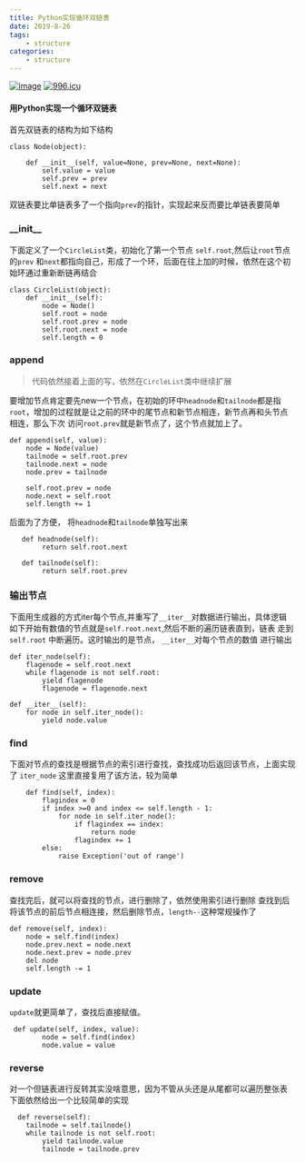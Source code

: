 ```yaml
---
title: Python实现循环双链表
date: 2019-8-26
tags:
    - structure
categories: 
    - structure
---
```


[![image](https://img.shields.io/github/issues/jccjd/structure_algorithm)](https://github.com/jccjd)
[![996.icu](https://img.shields.io/badge/link-996.icu-red.svg)](https://996.icu)

#### 用Python实现一个循环双链表
首先双链表的结构为如下结构

    class Node(object):

        def __init__(self, value=None, prev=None, next=None):
            self.value = value
            self.prev = prev
            self.next = next
双链表要比单链表多了一个指向`prev`的指针，实现起来反而要比单链表要简单
### \_\_init__
下面定义了一个`CircleList`类，初始化了第一个节点 `self.root`,然后让`root`节点的`prev`
和`next`都指向自己，形成了一个环，后面在往上加的时候，依然在这个初始环通过重新断链再结合


    class CircleList(object):
        def __init__(self):
            node = Node()
            self.root = node
            self.root.prev = node
            self.root.next = node
            self.length = 0


### append
>代码依然接着上面的写，依然在`CircleList`类中继续扩展

要增加节点肯定要先new一个节点，在初始的环中`headnode`和`tailnode`都是指
`root`，增加的过程就是让之前的环中的尾节点和新节点相连，新节点再和头节点相连，那么下次
访问`root.prev`就是新节点了，这个节点就加上了。


    def append(self, value):
        node = Node(value)
        tailnode = self.root.prev
        tailnode.next = node
        node.prev = tailnode

        self.root.prev = node
        node.next = self.root
        self.length += 1
后面为了方便， 将`headnode`和`tailnode`单独写出来

       def headnode(self):
            return self.root.next

       def tailnode(self):
            return self.root.prev

### 输出节点
下面用生成器的方式iter每个节点,并重写了`__iter__`对数据进行输出，具体逻辑
如下开始有数值的节点就是`self.root.next`,然后不断的遍历链表直到，链表
走到`self.root` 中断遍历。这时输出的是节点， `__iter__`对每个节点的数值
进行输出


    def iter_node(self):
        flagenode = self.root.next
        while flagenode is not self.root:
            yield flagenode
            flagenode = flagenode.next

    def __iter__(self):
        for node in self.iter_node():
            yield node.value
### find
下面对节点的查找是根据节点的索引进行查找，查找成功后返回该节点，上面实现了
`iter_node` 这里直接复用了该方法，较为简单


        def find(self, index):
            flagindex = 0
            if index >=0 and index <= self.length - 1:
                for node in self.iter_node():
                    if flagindex == index:
                        return node
                    flagindex += 1
            else:
                raise Exception('out of range')
### remove
查找完后，就可以将查找的节点，进行删除了，依然使用索引进行删除
查找到后将该节点的前后节点相连接，然后删除节点，`length--`这种常规操作了

    def remove(self, index):
        node = self.find(index)
        node.prev.next = node.next
        node.next.prev = node.prev
        del node
        self.length -= 1

### update
`update`就更简单了，查找后直接赋值。

     def update(self, index, value):
            node = self.find(index)
            node.value = value

### reverse
对一个但链表进行反转其实没啥意思，因为不管从头还是从尾都可以遍历整张表
下面依然给出一个比较简单的实现

      def reverse(self):
        tailnode = self.tailnode()
        while tailnode is not self.root:
            yield tailnode.value
            tailnode = tailnode.prev
